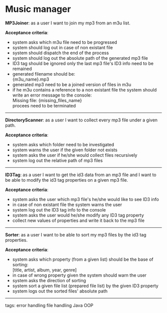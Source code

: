 # Music manager

**MP3Joiner**: as a user I want to join my mp3 from an m3u list.

**Acceptance criteria**:
* system asks which m3u file need to be progressed
* system should log out in case of non existant file
* system should dispatch the end of the process
* system should log out the absolute path of the generated mp3 file
* ID3 tag should be ignored only the last mp3 file's ID3 info need to be remained
* generated filename should be:  
  {m3u_name}.mp3
* generated mp3 need to be a joined version of files in m3u
* if he m3u contains a reference to a non existant file the system should write an error message to the console:  
  Missing file: {missing_files_name}  
  procees need to be terminated

--------

**DirectoryScanner**: as a user I want to collect every mp3 file under a given path.

**Acceptance criteria**:
* system asks which folder need to be investigated
* system warns the user if the given folder not exists
* system asks the user if he/she would collect files recursively
* system log out the relative path of mp3 files

--------

**ID3Tag**: as a user I want to get the id3 data from an mp3 file
and I want to be able to modify the id3 tag properties on a given mp3 file.

**Acceptance criteria**:
* system asks the user which mp3 file's he/she would like to see ID3 info
* in case of non existant file the system warns the user
* system log out the ID3 tag info to the console
* system asks the user would he/she modify any ID3 tag property
* collect new values of properties and write it back to the mp3 file

--------

**Sorter**: as a user I want to be able to sort my mp3 files by the id3 tag properties.

**Acceptance criteria**:
* system asks which property (from a given list) should be the base of sorting:  
  [title, artist, album, year, genre]
* in case of wrong property given the system should warn the user
* system asks the direction of sorting
* system sort a given file list (prepared file list) by the given ID3 property
* system logs out the sorted files' absolute path

--------

tags:
error handling
file handling
Java
OOP
